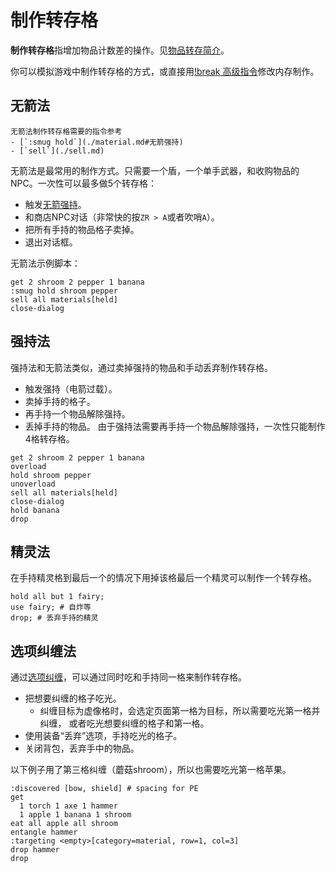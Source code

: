 # 制作转存格

**制作转存格**指增加物品计数差的操作。见[物品转存简介](../ist/index.md)。

你可以模拟游戏中制作转存格的方式，或直接用[<skyb>!break</skyb> 高级指令](./low_level.md#generate-broken-slots)修改内存制作。

## 无箭法

```admonish info title="信息"
无箭法制作转存格需要的指令参考
- [`:smug hold`](./material.md#无箭强持)
- [`sell`](./sell.md)
```

无箭法是最常用的制作方式。只需要一个盾，一个单手武器，和收购物品的NPC。一次性可以最多做5个转存格：

- 触发[无箭强持](./material.md#无箭强持)。
- 和商店NPC对话（非常快的按`ZR > A`或者吹哨`A`）。
- 把所有手持的物品格子卖掉。
- 退出对话框。

无箭法示例脚本：

```skybook
get 2 shroom 2 pepper 1 banana
:smug hold shroom pepper
sell all materials[held]
close-dialog
```

## 强持法

强持法和无箭法类似，通过卖掉强持的物品和手动丢弃制作转存格。

- 触发强持（电箭过载）。
- 卖掉手持的格子。
- 再手持一个物品解除强持。
- 丢掉手持的物品。
由于强持法需要再手持一个物品解除强持，一次性只能制作4格转存格。

```skybook
get 2 shroom 2 pepper 1 banana
overload
hold shroom pepper
unoverload
sell all materials[held]
close-dialog
hold banana
drop
```

## 精灵法
在手持精灵格到最后一个的情况下用掉该格最后一个精灵可以制作一个转存格。

```skybook
hold all but 1 fairy;
use fairy; # 自炸等
drop; # 丢弃手持的精灵
```

## 选项纠缠法
通过[选项纠缠](../ist/pe.md)，可以通过同时吃和手持同一格来制作转存格。

- 把想要纠缠的格子吃光。
  - 纠缠目标为虚像格时，会选定页面第一格为目标，所以需要吃光第一格并纠缠，
    或者吃光想要纠缠的格子和第一格。
- 使用装备“丢弃”选项，手持吃光的格子。
- 关闭背包，丢弃手中的物品。

以下例子用了第三格纠缠（蘑菇<skyb>shroom</skyb>），所以也需要吃光第一格苹果。

```skybook
:discovered [bow, shield] # spacing for PE
get
  1 torch 1 axe 1 hammer
  1 apple 1 banana 1 shroom
eat all apple all shroom
entangle hammer
:targeting <empty>[category=material, row=1, col=3]
drop hammer
drop
```

